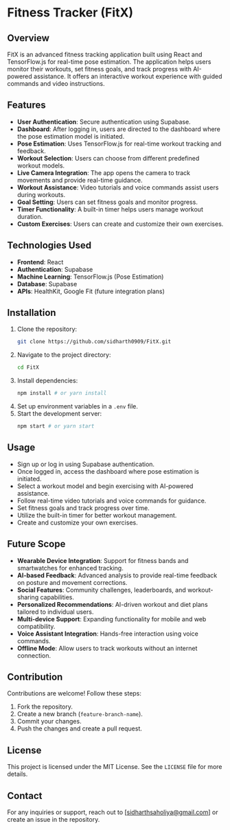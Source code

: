 # Fitness Tracker (FitX)

## Overview
FitX is an advanced fitness tracking application built using React and TensorFlow.js for real-time pose estimation. The application helps users monitor their workouts, set fitness goals, and track progress with AI-powered assistance. It offers an interactive workout experience with guided commands and video instructions.

## Features
- **User Authentication**: Secure authentication using Supabase.
- **Dashboard**: After logging in, users are directed to the dashboard where the pose estimation model is initiated.
- **Pose Estimation**: Uses TensorFlow.js for real-time workout tracking and feedback.
- **Workout Selection**: Users can choose from different predefined workout models.
- **Live Camera Integration**: The app opens the camera to track movements and provide real-time guidance.
- **Workout Assistance**: Video tutorials and voice commands assist users during workouts.
- **Goal Setting**: Users can set fitness goals and monitor progress.
- **Timer Functionality**: A built-in timer helps users manage workout duration.
- **Custom Exercises**: Users can create and customize their own exercises.

## Technologies Used
- **Frontend**: React
- **Authentication**: Supabase
- **Machine Learning**: TensorFlow.js (Pose Estimation)
- **Database**: Supabase
- **APIs**: HealthKit, Google Fit (future integration plans)

## Installation
1. Clone the repository:
   ```sh
   git clone https://github.com/sidharth0909/FitX.git
   ```
2. Navigate to the project directory:
   ```sh
   cd FitX
   ```
3. Install dependencies:
   ```sh
   npm install # or yarn install
   ```
4. Set up environment variables in a `.env` file.
5. Start the development server:
   ```sh
   npm start # or yarn start
   ```

## Usage
- Sign up or log in using Supabase authentication.
- Once logged in, access the dashboard where pose estimation is initiated.
- Select a workout model and begin exercising with AI-powered assistance.
- Follow real-time video tutorials and voice commands for guidance.
- Set fitness goals and track progress over time.
- Utilize the built-in timer for better workout management.
- Create and customize your own exercises.

## Future Scope
- **Wearable Device Integration**: Support for fitness bands and smartwatches for enhanced tracking.
- **AI-based Feedback**: Advanced analysis to provide real-time feedback on posture and movement corrections.
- **Social Features**: Community challenges, leaderboards, and workout-sharing capabilities.
- **Personalized Recommendations**: AI-driven workout and diet plans tailored to individual users.
- **Multi-device Support**: Expanding functionality for mobile and web compatibility.
- **Voice Assistant Integration**: Hands-free interaction using voice commands.
- **Offline Mode**: Allow users to track workouts without an internet connection.

## Contribution
Contributions are welcome! Follow these steps:
1. Fork the repository.
2. Create a new branch (`feature-branch-name`).
3. Commit your changes.
4. Push the changes and create a pull request.

## License
This project is licensed under the MIT License. See the `LICENSE` file for more details.

## Contact
For any inquiries or support, reach out to [sidharthsaholiya@gmail.com] or create an issue in the repository.

